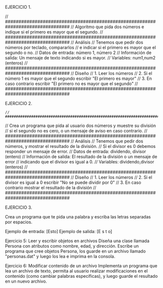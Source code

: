   EJERCICIO 1.
  
  // ################################################################################
  // Algoritmo que pida dos números e indique si el primero es mayor que el segundo.
  // ################################################################################
  // Análisis
  // Tenemos que pedir dos números por teclado, compararlos 
  // e indicar si el primero es mayor que el segundo o no.
  // Datos de entrada: número 1, número 2 
  // Información de salida: Un mensaje de texto indicando si es mayor.
  // Variables: num1,num2 (enteros)
  // ################################################################################
  // Diseño
  // 1. Leer los números
  // 2. Si el número 1 es mayor que el segundo escribir "El primero es mayor"
  // 3. En caso contrario escribir "El primero no es mayor que el segundo"
  // ################################################################################


  EJERCICIO 2.

    // ################################################################################
  // Crea un programa que pida al usuario dos números y muestre su división
  // si el segundo no es cero, o un mensaje de aviso en caso contrario.
  // ################################################################################
  // Análisis
  // Tenemos que pedir dos números, y mostrar el resultado de la división.
  // Si el divisor es 0 debemos responder un mensaje de error.
  // Datos de entrada: dividendo, divisor (entero)
  // Información de salida: El resultado de la división o un mensaje de error
  // indicando que el divisor es igual a 0.
  // Variables: dividendo,divisor (enteros)
  // ################################################################################
  // Diseño
  // 1. Leer los números
  // 2. Si el divisor es igual a 0 escribir "No se puede dividir por 0"
  // 3. En caso contrario mostrar el resultado de la división
  // ################################################################################


  EJERCICIO 3.

  Crea un programa que te pida una palabra y escriba las letras separadas por espacios.

  Ejemplo de entrada: [Esto]
  Ejemplo de salida: [E s t o]





Ejercicio 5: Leer y escribir objetos en archivos
Diseña una clase llamada Persona con atributos como nombre, edad, y dirección. Escribe un programa que cree objetos Persona, los guarde en un archivo llamado "personas.dat" y luego los lea e imprima en la consola.

Ejercicio 6: Modificar contenido de un archivo
Implementa un programa que lea un archivo de texto, permita al usuario realizar modificaciones en el contenido (como cambiar palabras específicas), y luego guarde el resultado en un nuevo archivo.